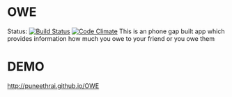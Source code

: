 OWE
===
Status:
	[![Build Status](https://travis-ci.org/puneethrai/OWE.png?branch=master)](https://travis-ci.org/puneethrai/OWE)
	[![Code Climate](https://codeclimate.com/github/puneethrai/OWE/badges/gpa.svg)](https://codeclimate.com/github/puneethrai/OWE)
This is an phone gap built app which provides information how much you owe to your friend or you owe them

DEMO
===

http://puneethrai.github.io/OWE
